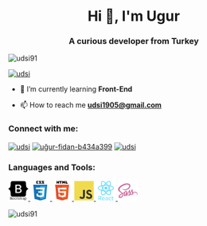 <h1 align="center">Hi 👋, I'm Ugur</h1>
<h3 align="center">A curious developer from Turkey</h3>

<p align="left"> <img src="https://komarev.com/ghpvc/?username=udsi91&label=Profile%20views&color=0e75b6&style=flat" alt="udsi91" /> </p>

<p align="left"> <a href="https://twitter.com/udsi" target="blank"><img src="https://img.shields.io/twitter/follow/udsi?logo=twitter&style=for-the-badge" alt="udsi" /></a> </p>

- 🌱 I’m currently learning **Front-End**

- 📫 How to reach me **udsi1905@gmail.com**

<h3 align="left">Connect with me:</h3>
<p align="left">
<a href="https://twitter.com/udsi" target="blank"><img align="center" src="https://raw.githubusercontent.com/rahuldkjain/github-profile-readme-generator/master/src/images/icons/Social/twitter.svg" alt="udsi" height="30" width="40" /></a>
<a href="https://linkedin.com/in/uğur-fidan-b434a399" target="blank"><img align="center" src="https://raw.githubusercontent.com/rahuldkjain/github-profile-readme-generator/master/src/images/icons/Social/linked-in-alt.svg" alt="uğur-fidan-b434a399" height="30" width="40" /></a>
<a href="https://instagram.com/udsi" target="blank"><img align="center" src="https://raw.githubusercontent.com/rahuldkjain/github-profile-readme-generator/master/src/images/icons/Social/instagram.svg" alt="udsi" height="30" width="40" /></a>
</p>

<h3 align="left">Languages and Tools:</h3>
<p align="left"> <a href="https://getbootstrap.com" target="_blank" rel="noreferrer"> <img src="https://raw.githubusercontent.com/devicons/devicon/master/icons/bootstrap/bootstrap-plain-wordmark.svg" alt="bootstrap" width="40" height="40"/> </a> <a href="https://www.w3schools.com/css/" target="_blank" rel="noreferrer"> <img src="https://raw.githubusercontent.com/devicons/devicon/master/icons/css3/css3-original-wordmark.svg" alt="css3" width="40" height="40"/> </a> <a href="https://www.w3.org/html/" target="_blank" rel="noreferrer"> <img src="https://raw.githubusercontent.com/devicons/devicon/master/icons/html5/html5-original-wordmark.svg" alt="html5" width="40" height="40"/> </a> <a href="https://developer.mozilla.org/en-US/docs/Web/JavaScript" target="_blank" rel="noreferrer"> <img src="https://raw.githubusercontent.com/devicons/devicon/master/icons/javascript/javascript-original.svg" alt="javascript" width="40" height="40"/> </a> <a href="https://reactjs.org/" target="_blank" rel="noreferrer"> <img src="https://raw.githubusercontent.com/devicons/devicon/master/icons/react/react-original-wordmark.svg" alt="react" width="40" height="40"/> </a> <a href="https://sass-lang.com" target="_blank" rel="noreferrer"> <img src="https://raw.githubusercontent.com/devicons/devicon/master/icons/sass/sass-original.svg" alt="sass" width="40" height="40"/> </a> </p>


<p><img align="center" src="https://github-readme-streak-stats.herokuapp.com/?user=udsi91&" alt="udsi91" /></p>
